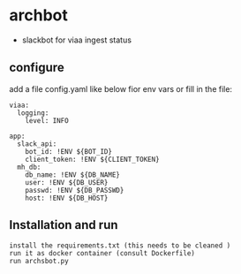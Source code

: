 # archbot
- slackbot for viaa ingest status
## configure
add a file config.yaml like below fior env vars or fill in the file:
```
viaa:
  logging:
    level: INFO

app:
  slack_api:
    bot_id: !ENV ${BOT_ID}
    client_token: !ENV ${CLIENT_TOKEN}
  mh_db:
    db_name: !ENV ${DB_NAME}
    user: !ENV ${DB_USER}
    passwd: !ENV ${DB_PASSWD}
    host: !ENV ${DB_HOST}

```
## Installation and run
```
install the requirements.txt (this needs to be cleaned )
run it as docker container (consult Dockerfile)
run archsbot.py
```
